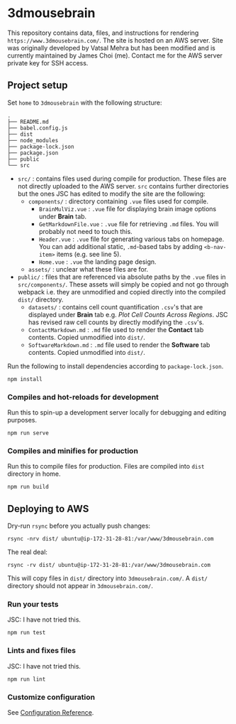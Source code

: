 # 3dmousebrain

This repository contains data, files, and instructions for rendering `https://www.3dmousebrain.com/`. The site is hosted on an AWS server. Site was originally developed by Vatsal Mehra but has been modified and is currently maintained by James Choi (me). Contact me for the AWS server private key for SSH access. 

## Project setup

Set `home` to `3dmousebrain` with the following structure:

```
.
├── README.md
├── babel.config.js
├── dist
├── node_modules
├── package-lock.json
├── package.json
├── public
└── src
```

* `src/` : contains files used during compile for production. These files are not directly uploaded to the AWS server. `src` contains further directories but the ones JSC has edited to modify the site are the following:
  * `components/` : directory containing `.vue` files used for compile. 
    * `BrainMulViz.vue` : `.vue` file for displaying brain image options under **Brain** tab.
    * `GetMarkdownFile.vue` : `.vue` file for retrieving `.md` files. You will probably not need to touch this.
    * `Header.vue` : `.vue` file for generating various tabs on homepage. You can add additional static, `.md`-based tabs by adding `<b-nav-item>` items (e.g. see line 5).
    * `Home.vue` : `.vue` the landing page design.
  * `assets/` : unclear what these files are for.
* `public/` : files that are referenced via absolute paths by the `.vue` files in `src/components/`. These assets will simply be copied and not go through webpack i.e. they are unmodified and copied directly into the compiled `dist/` directory.
  * `datasets/` : contains cell count quantification `.csv`'s that are displayed under **Brain** tab e.g. *Plot Cell Counts Across Regions*. JSC has revised raw cell counts by directly modifying the `.csv`'s.
  * `ContactMarkdown.md` : `.md` file used to render the **Contact** tab contents. Copied unmodified into `dist/`.
  * `SoftwareMarkdown.md` : `.md` file used to render the **Software** tab contents. Copied unmodified into `dist/`.
  

Run the following to install dependencies according to `package-lock.json`.

```
npm install
```

### Compiles and hot-reloads for development

Run this to spin-up a development server locally for debugging and editing purposes. 

```
npm run serve
```

### Compiles and minifies for production

Run this to compile files for production. Files are compiled into `dist` directory in home.

```
npm run build
```

## Deploying to AWS

Dry-run `rsync` before you actually push changes:

```
rsync -nrv dist/ ubuntu@ip-172-31-28-81:/var/www/3dmousebrain.com
```

The real deal:
```
rsync -rv dist/ ubuntu@ip-172-31-28-81:/var/www/3dmousebrain.com
```

This will copy files in `dist/` directory into `3dmousebrain.com/`. A `dist/` directory should not appear in `3dmousebrain.com/`. 

### Run your tests

JSC: I have not tried this.

```
npm run test
```

### Lints and fixes files

JSC: I have not tried this.

```
npm run lint
```

### Customize configuration
See [Configuration Reference](https://cli.vuejs.org/config/).
